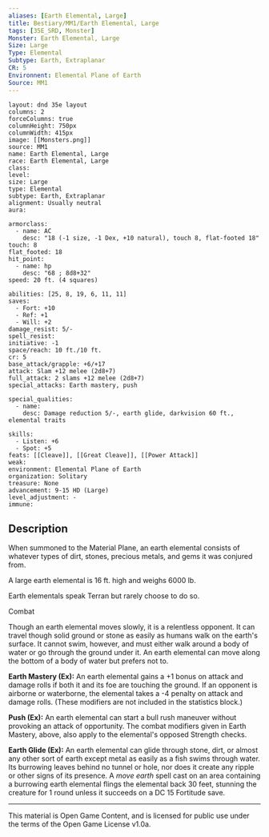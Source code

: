 ```yaml
---
aliases: [Earth Elemental, Large]
title: Bestiary/MM1/Earth Elemental, Large
tags: [35E_SRD, Monster]
Monster: Earth Elemental, Large
Size: Large
Type: Elemental
Subtype: Earth, Extraplanar
CR: 5
Environnent: Elemental Plane of Earth
Source: MM1
---
```


```statblock
layout: dnd 35e layout
columns: 2
forceColumns: true
columnHeight: 750px
columnWidth: 415px
image: [[Monsters.png]]
source: MM1
name: Earth Elemental, Large
race: Earth Elemental, Large
class: 
level: 
size: Large
type: Elemental
subtype: Earth, Extraplanar
alignment: Usually neutral
aura: 

armorclass:
  - name: AC
    desc: "18 (-1 size, -1 Dex, +10 natural), touch 8, flat-footed 18"
touch: 8
flat_footed: 18
hit_point:
  - name: hp
    desc: "68 ; 8d8+32"
speed: 20 ft. (4 squares)

abilities: [25, 8, 19, 6, 11, 11]
saves:
  - Fort: +10
  - Ref: +1
  - Will: +2
damage_resist: 5/-
spell_resist: 
initiative: -1
space/reach: 10 ft./10 ft.
cr: 5
base_attack/grapple: +6/+17
attack: Slam +12 melee (2d8+7)
full_attack: 2 slams +12 melee (2d8+7)
special_attacks: Earth mastery, push

special_qualities:
  - name: 
    desc: Damage reduction 5/-, earth glide, darkvision 60 ft., elemental traits

skills:
  - Listen: +6
  - Spot: +5
feats: [[Cleave]], [[Great Cleave]], [[Power Attack]]
weak: 
environment: Elemental Plane of Earth
organization: Solitary
treasure: None
advancement: 9-15 HD (Large)
level_adjustment: -
immune: 
```

## Description

<p>When summoned to the Material Plane, an earth elemental consists of whatever types of dirt, stones, precious metals, and gems it was conjured from.</p>
<p>A large earth elemental is 16 ft. high and weighs 6000 lb.</p>
<p>Earth elementals speak Terran but rarely choose to do so.</p>
<p>Combat</p>
<p>Though an earth elemental moves slowly, it is a relentless opponent. It can travel though solid ground or stone as easily as humans walk on the earth's surface. It cannot swim, however, and must either walk around a body of water or go through the ground under it. An earth elemental can move along the bottom of a body of water but prefers not to.</p>
<p>
            <b>Earth Mastery (Ex):</b> An earth elemental gains a +1 bonus on attack and damage rolls if both it and its foe are touching the ground. If an opponent is airborne or waterborne, the elemental takes a -4 penalty on attack and damage rolls. (These modifiers are not included in the statistics block.)</p>
<p>
            <b>Push (Ex):</b> An earth elemental can start a bull rush maneuver without provoking an attack of opportunity. The combat modifiers given in Earth Mastery, above, also apply to the elemental's opposed Strength checks.</p>
<p>
            <b>Earth Glide (Ex):</b> An earth elemental can glide through stone, dirt, or almost any other sort of earth except metal as easily as a fish swims through water. Its burrowing leaves behind no tunnel or hole, nor does it create any ripple or other signs of its presence. A <i>move earth</i> spell cast on an area containing a burrowing earth elemental flings the elemental back 30 feet, stunning the creature for 1 round unless it succeeds on a DC 15 Fortitude save.</p>

---

This material is Open Game Content, and is licensed for public use under
the terms of the Open Game License v1.0a.
